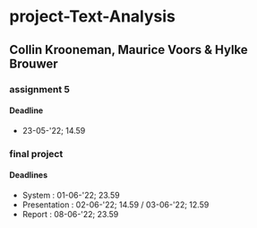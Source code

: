# project-Text-Analysis
## Collin Krooneman, Maurice Voors & Hylke Brouwer

### assignment 5
#### Deadline
 - 23-05-'22; 14.59

### final project
#### Deadlines
 - System : 01-06-'22; 23.59
 - Presentation : 02-06-'22; 14.59 / 03-06-'22; 12.59
 - Report : 08-06-'22; 23.59
